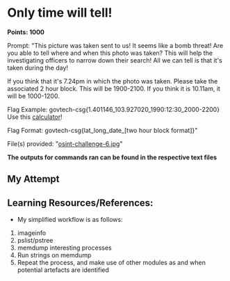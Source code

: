 # Only time will tell!
**Points: 1000**

Prompt: "This picture was taken sent to us! It seems like a bomb threat! Are you able to tell where and when this photo was taken? This will help the investigating officers to narrow down their search! All we can tell is that it's taken during the day!

If you think that it's 7.24pm in which the photo was taken. Please take the associated 2 hour block. This will be 1900-2100. If you think it is 10.11am, it will be 1000-1200.

Flag Example: govtech-csg{1.401146_103.927020_1990:12:30_2000-2200}
Use this [calculator](https://www.pgc.umn.edu/apps/convert/)!

Flag Format: govtech-csg{lat_long_date_[two hour block format]}"

File(s) provided: "[osint-challenge-6.jpg](osint-challenge-6.jpg)"

**The outputs for commands ran can be found in the respective text files**

## My Attempt


## **Learning Resources/References:**
- My simplified workflow is as follows:
1) imageinfo
2) pslist/pstree
3) memdump interesting processes
4) Run strings on memdump
5) Repeat the process, and make use of other modules as and when potential artefacts are identified
